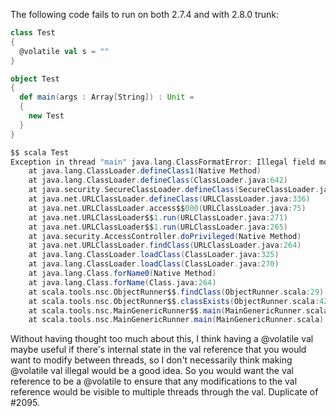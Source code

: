 The following code fails to run on both 2.7.4 and with 2.8.0 trunk:

```scala
class Test
{
  @volatile val s = ""
}

object Test
{
  def main(args : Array[String]) : Unit =
  {
    new Test
  }
}
```

```scala
$$ scala Test
Exception in thread "main" java.lang.ClassFormatError: Illegal field modifiers in class Test: 0x52
	at java.lang.ClassLoader.defineClass1(Native Method)
	at java.lang.ClassLoader.defineClass(ClassLoader.java:642)
	at java.security.SecureClassLoader.defineClass(SecureClassLoader.java:142)
	at java.net.URLClassLoader.defineClass(URLClassLoader.java:336)
	at java.net.URLClassLoader.access$$000(URLClassLoader.java:75)
	at java.net.URLClassLoader$$1.run(URLClassLoader.java:271)
	at java.net.URLClassLoader$$1.run(URLClassLoader.java:265)
	at java.security.AccessController.doPrivileged(Native Method)
	at java.net.URLClassLoader.findClass(URLClassLoader.java:264)
	at java.lang.ClassLoader.loadClass(ClassLoader.java:325)
	at java.lang.ClassLoader.loadClass(ClassLoader.java:270)
	at java.lang.Class.forName0(Native Method)
	at java.lang.Class.forName(Class.java:264)
	at scala.tools.nsc.ObjectRunner$$.findClass(ObjectRunner.scala:29)
	at scala.tools.nsc.ObjectRunner$$.classExists(ObjectRunner.scala:42)
	at scala.tools.nsc.MainGenericRunner$$.main(MainGenericRunner.scala:149)
	at scala.tools.nsc.MainGenericRunner.main(MainGenericRunner.scala)
```

Without having thought too much about this, I think having a @volatile val
maybe useful if there's internal state in the val reference that you would
want to modify between threads, so I don't necessarily think making
@volatile val illegal would be a good idea.  So you would want the val
reference to be a @volatile to ensure that any modifications to the val
reference would be visible to multiple threads through the val.
Duplicate of #2095.
